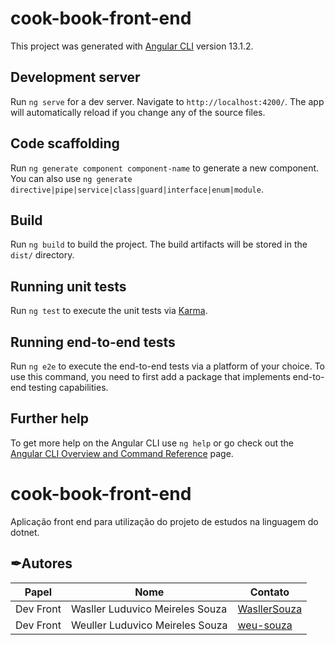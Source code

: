 # cook-book-front-end

This project was generated with [Angular CLI](https://github.com/angular/angular-cli) version 13.1.2.

## Development server

Run `ng serve` for a dev server. Navigate to `http://localhost:4200/`. The app will automatically reload if you change any of the source files.

## Code scaffolding

Run `ng generate component component-name` to generate a new component. You can also use `ng generate directive|pipe|service|class|guard|interface|enum|module`.

## Build

Run `ng build` to build the project. The build artifacts will be stored in the `dist/` directory.

## Running unit tests

Run `ng test` to execute the unit tests via [Karma](https://karma-runner.github.io).

## Running end-to-end tests

Run `ng e2e` to execute the end-to-end tests via a platform of your choice. To use this command, you need to first add a package that implements end-to-end testing capabilities.

## Further help

To get more help on the Angular CLI use `ng help` or go check out the [Angular CLI Overview and Command Reference](https://angular.io/cli) page.

# cook-book-front-end
Aplicação front end para utilização do projeto de estudos na linguagem do dotnet.

## ✒Autores 
| Papel                   | Nome                              | Contato                                           | 
| ----------------------- | --------------------------------- | --------------------------------------------------| 
| Dev Front               | Wasller Luduvico Meireles Souza   | [WasllerSouza](https://github.com/WasllerSouza)   |
| Dev Front               | Weuller Luduvico Meireles Souza   | [weu-souza](https://github.com/weu-souza)         |
